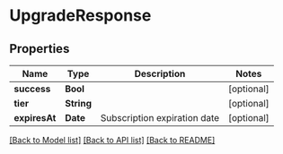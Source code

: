 # UpgradeResponse

## Properties
Name | Type | Description | Notes
------------ | ------------- | ------------- | -------------
**success** | **Bool** |  | [optional]
**tier** | **String** |  | [optional]
**expiresAt** | **Date** | Subscription expiration date | [optional]

[[Back to Model list]](../README.md#documentation-for-models) [[Back to API list]](../README.md#documentation-for-api-endpoints) [[Back to README]](../README.md)
